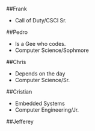 ##Frank

* Call of Duty/CSCI Sr.

##Pedro

* Is a Gee who codes.
* Computer Science/Sophmore

##Chris

* Depends on the day
* Computer Science/Sr.

##Cristian

* Embedded Systems
* Computer Engineering/Jr.

##Jefferey
